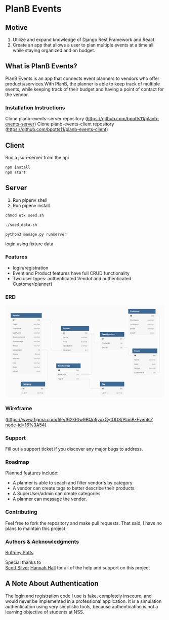 # PlanB Events

## Motive
1. Utilize and expand knowledge of Django Rest Framework and React
2. Create an app that allows a user to plan multiple events at a time all while staying organized and on budget.

## What is PlanB Events?
PlanB Events is an app that connects event planners to vendors who offer products/services.With PlanB, the planner is able to keep track of multiple events, while keeping track of their budget and having a point of contact for the vendor.

### Installation Instructions

Clone planb-events-server repository (https://github.com/bpotts11/planb-events-server)
Clone planb-events-client repository (https://github.com/bpotts11/planb-events-client)

## Client
Run a json-server from the api 
```
npm install
npm start 
```
## Server
1. Run pipenv shell
2. Run pipenv install

```
chmod utx seed.sh
```
```
./seed_data.sh
```

```
python3 manage.py runserver
```

login using fixture data

### Features
- login/registration 
- Event and Product features have full CRUD functionality
- Two user types: authenticated Vendot and authenticated Customer(planner)

### ERD
![PlanB ERD](./images/PlanBERD.png)

### Wireframe
(https://www.figma.com/file/f62kRtw9BQptjyxxGytDD3/PlanB-Events?node-id=16%3A54)

### Support
Fill out a support ticket if you discover any major bugs to address. 

### Roadmap
Planned features include: 
- A planner is able to seach and filter vendor's by category
- A vendor can create tags to better describe their products. 
- A SuperUser/admin can create categories
- A planner can message the vendor.

### Contributing
Feel free to fork the repository and make pull requests. That said, I have no plans to maintain this project.

### Authors & Acknowledgments
[Brittney Potts](https://github.com/bpotts11)

Special thanks to  
[Scott Silver](https://github.com/Scott47)
[Hannah Hall](https://github.com/hannahhall)
for all of the help and support on this project

## A Note About Authentication
The login and registration code I use is fake, completely insecure, and would never be implemented in a professional application. It is a simulation authentication using very simplistic tools, because authentication is not a learning objective of students at NSS.
